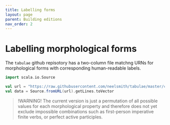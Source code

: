 ```yaml
---
title: Labelling forms
layout: page
parent: Building editions
nav_order: 2
---
```


# Labelling morphological forms


The `tabulae` github repisotory has a two-column file matchng URNs for morphological forms with corresponding human-readable labels.

```scala
import scala.io.Source

val url = "https://raw.githubusercontent.com/neelsmith/tabulae/master/cex/forms.cex"
val data = Source.fromURL(url).getLines.toVector
```


>!WARNING! The current version is just a permutation of all possible values for each morphological property and therefore does not yet exclude impossible combinations such as first-person imperative finite verbs, or perfect active participles.
